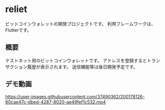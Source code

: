 # reliet

ビットコインウォレットの開発プロジェクトです。
利用フレームワークは、Flutterです。

## 概要

テストネット用のビットコインウォレットです。
アドレスを登録するとトランザクション履歴が表示されます。
送信機能等は後日開発予定です。

## デモ動画

https://user-images.githubusercontent.com/37490362/200178126-80cae47c-dbed-4287-8020-ae49fef1c532.mp4
